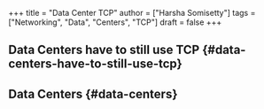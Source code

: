 +++
title = "Data Center TCP"
author = ["Harsha Somisetty"]
tags = ["Networking", "Data", "Centers", "TCP"]
draft = false
+++

## Data Centers have to still use TCP {#data-centers-have-to-still-use-tcp}


## Data Centers {#data-centers}